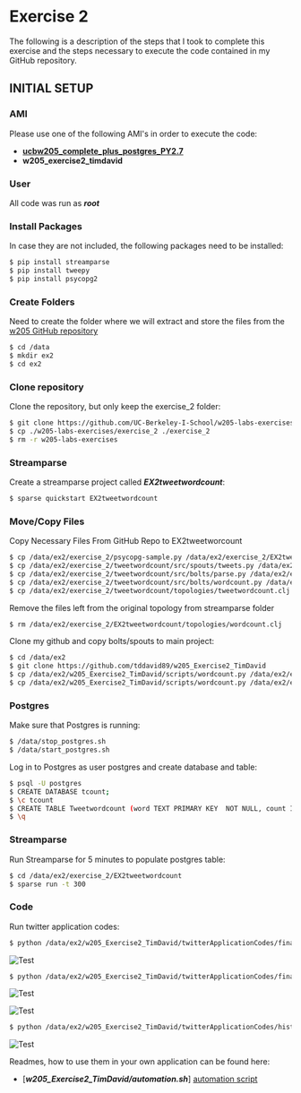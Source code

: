 # Exercise 2
The following is a description of the steps that I took to complete this exercise and the steps necessary to execute the code contained in my GitHub repository.

## INITIAL SETUP
### AMI
Please use one of the following AMI's in order to execute the code:
- **[ucbw205_complete_plus_postgres_PY2.7]**
- **w205_exercise2_timdavid**

### User
All code was run as **_root_**

### Install Packages
In case they are not included, the following packages need to be installed:

```sh
$ pip install streamparse
$ pip install tweepy
$ pip install psycopg2
```

### Create Folders
Need to create the folder where we will extract and store the files from the [w205 GitHub repository]

```sh
$ cd /data
$ mkdir ex2
$ cd ex2
```

### Clone repository
Clone the repository, but only keep the exercise_2 folder:

```sh
$ git clone https://github.com/UC-Berkeley-I-School/w205-labs-exercises
$ cp ./w205-labs-exercises/exercise_2 ./exercise_2
$ rm -r w205-labs-exercises
```

### Streamparse
Create a streamparse project called **_EX2tweetwordcount_**:

```sh
$ sparse quickstart EX2tweetwordcount
```

### Move/Copy Files
Copy Necessary Files From GitHub Repo to EX2tweetworcount

```sh
$ cp /data/ex2/exercise_2/psycopg-sample.py /data/ex2/exercise_2/EX2tweetwordcount/psycopg-sample.py
$ cp /data/ex2/exercise_2/tweetwordcount/src/spouts/tweets.py /data/ex2/exercise_2/EX2tweetwordcount/src/spouts/tweets.py
$ cp /data/ex2/exercise_2/tweetwordcount/src/bolts/parse.py /data/ex2/exercise_2/EX2tweetwordcount/src/bolts/parse.py
$ cp /data/ex2/exercise_2/tweetwordcount/src/bolts/wordcount.py /data/ex2/exercise_2/EX2tweetwordcount/src/bolts/wordcount.py
$ cp /data/ex2/exercise_2/tweetwordcount/topologies/tweetwordcount.clj /data/ex2/exercise_2/EX2tweetwordcount/topologies/tweetwordcount.clj
```

Remove the files left from the original topology from streamparse folder

```sh
$ rm /data/ex2/exercise_2/EX2tweetwordcount/topologies/wordcount.clj
```

Clone my github and copy bolts/spouts to main project:

```sh
$ cd /data/ex2
$ git clone https://github.com/tddavid89/w205_Exercise2_TimDavid
$ cp /data/ex2/w205_Exercise2_TimDavid/scripts/wordcount.py /data/ex2/exercise_2/EX2tweetwordcount/src/bolts/wordcount.py
$ cp /data/ex2/w205_Exercise2_TimDavid/scripts/wordcount.py /data/ex2/exercise_2/EX2tweetwordcount/src/spouts/tweets.py
```

### Postgres
Make sure that Postgres is running:

```sh
$ /data/stop_postgres.sh
$ /data/start_postgres.sh
```

Log in to Postgres as user postgres and create database and table:

```sh
$ psql -U postgres
$ CREATE DATABASE tcount;
$ \c tcount
$ CREATE TABLE Tweetwordcount (word TEXT PRIMARY KEY  NOT NULL, count INT NOT NULL);
$ \q
```

### Streamparse
Run Streamparse for 5 minutes to populate postgres table:

```sh
$ cd /data/ex2/exercise_2/EX2tweetwordcount
$ sparse run -t 300
```

### Code
Run twitter application codes:

```sh
$ python /data/ex2/w205_Exercise2_TimDavid/twitterApplicationCodes/finalresults.py hello
```

![Test](/Users/tdavid/Documents/GitHub/w205_Exercise2_TimDavid/screenshots/04_finalresults_python_script_input_hello.png)

```sh
$ python /data/ex2/w205_Exercise2_TimDavid/twitterApplicationCodes/finalresults.py
```

![Test](/Users/tdavid/Documents/GitHub/w205_Exercise2_TimDavid/screenshots/05_finalresults_python_script_part_1.png)

![Test](/Users/tdavid/Documents/GitHub/w205_Exercise2_TimDavid/screenshots/05_finalresults_python_script_part_2.png)

```sh
$ python /data/ex2/w205_Exercise2_TimDavid/twitterApplicationCodes/histogram.py 5,10
```

![Test](/Users/tdavid/Documents/GitHub/w205_Exercise2_TimDavid/screenshots/06_histogram_python_script.png)

Readmes, how to use them in your own application can be found here:
- [**_w205_Exercise2_TimDavid/automation.sh_**] [automation script]

[//]: # "These are reference links used in the body of this note and get stripped out when the markdown processor does its job. There is no need to format nicely because it shouldn't be seen. Thanks SO - http://stackoverflow.com/questions/4823468/store-comments-in-markdown-syntax"
[dill]: https://github.com/joemccann/dillinger
[git-repo-url]: https://github.com/joemccann/dillinger.git
[john gruber]: http://daringfireball.net
[@thomasfuchs]: http://twitter.com/thomasfuchs
[df1]: http://daringfireball.net/projects/markdown/
[marked]: https://github.com/chjj/marked
[ace editor]: http://ace.ajax.org
[node.js]: http://nodejs.org
[twitter bootstrap]: http://twitter.github.com/bootstrap/
[keymaster.js]: https://github.com/madrobby/keymaster
[jquery]: http://jquery.com
[@tjholowaychuk]: http://twitter.com/tjholowaychuk
[express]: http://expressjs.com
[angularjs]: http://angularjs.org
[gulp]: http://gulpjs.com
[ucbw205_complete_plus_postgres_py2.7]: http://thecloudmarket.com/owner/202821560654
[w205 github repository]: https://github.com/UC-Berkeley-I-School/w205-labs-exercises
[automation script]: https://github.com/tddavid89/w205_Exercise2_TimDavid/blob/master/automation.sh
[plgh]: https://github.com/joemccann/dillinger/tree/master/plugins/github/README.md
[plgd]: https://github.com/joemccann/dillinger/tree/master/plugins/googledrive/README.md
[plod]: https://github.com/joemccann/dillinger/tree/master/plugins/onedrive/README.md
